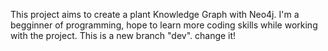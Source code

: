 This project aims to create a plant Knowledge Graph with Neo4j.
I'm a begginner of programming, hope to learn more coding skills while working with the project.
This is a new branch "dev".
change it!